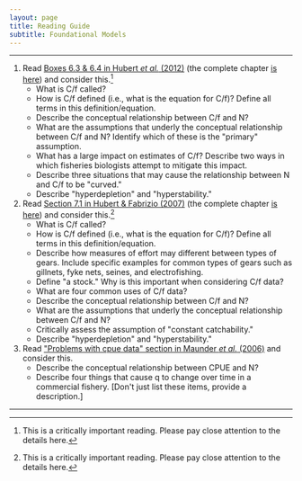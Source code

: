 ```yaml
---
layout: page
title: Reading Guide
subtitle: Foundational Models
---
```


----

1. Read [Boxes 6.3 & 6.4 in Hubert *et al.* (2012)](Hubertetal-2012-BOXES.pdf) (the complete chapter [is here](http://digitalcommons.unl.edu/cgi/viewcontent.cgi?article=1110&context=ncfwrustaff)) and consider this.[^1]
    * What is C/f called?
    * How is C/f defined (i.e., what is the equation for C/f)? Define all terms in this definition/equation.
    * Describe the conceptual relationship between C/f and N?
    * What are the assumptions that underly the conceptual relationship between C/f and N? Identify which of these is the "primary" assumption.
    * What has a large impact on estimates of C/f? Describe two ways in which fisheries biologists attempt to mitigate this impact.
    * Describe three situations that may cause the relationship between N and C/f to be "curved."
    * Describe "hyperdepletion" and "hyperstability."
1. Read [Section 7.1 in Hubert & Fabrizio (2007)](HubertFabrizio-2007-Sect7-1.pdf) (the complete chapter [is here](HubertFabrizio-2007.pdf)) and consider this.[^1]
    * What is C/f called?
    * How is C/f defined (i.e., what is the equation for C/f)? Define all terms in this definition/equation.
    * Describe how measures of effort may different between types of gears. Include specific examples for common types of gears such as gillnets, fyke nets, seines, and electrofishing.
    * Define "a stock." Why is this important when considering C/f data?
    * What are four common uses of C/f data?
    * Describe the conceptual relationship between C/f and N?
    * What are the assumptions that underly the conceptual relationship between C/f and N?
    * Critically assess the assumption of "constant catchability."
    * Describe "hyperdepletion" and "hyperstability."
1. Read ["Problems with cpue data" section in Maunder *et al.* (2006)](http://icesjms.oxfordjournals.org/content/63/8/1373.full.pdf) and consider this.
    * Describe the conceptual relationship between CPUE and N?
    * Describe four things that cause q to change over time in a commercial fishery. [Don't just list these items, provide a description.]


----
[^1]: This is a critically important reading. Please pay close attention to the details here.
